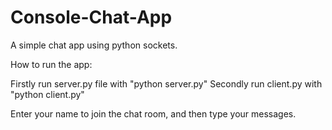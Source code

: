# Console-Chat-App 

A simple chat app using python sockets.

How to run the app: 

Firstly run server.py file with "python server.py"
Secondly run client.py with "python client.py" 

Enter your name to join the chat room, and then type your messages. 

